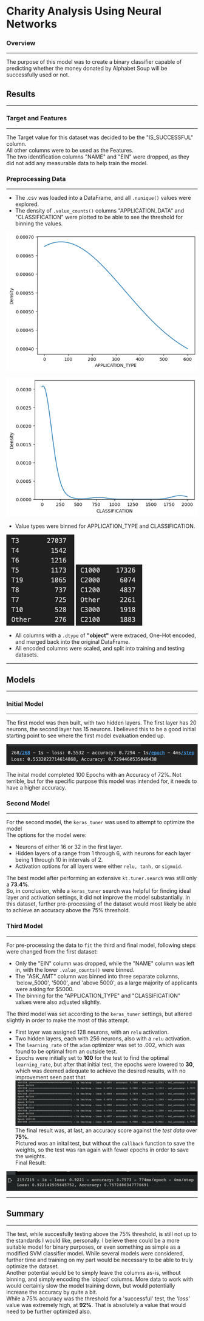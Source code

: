 # Charity Analysis Using Neural Networks

### Overview

---

The purpose of this model was to create a binary classifier capable of predicting whether the money donated by Alphabet Soup will be successfully used or not.

## Results

---

### Target and Features

---

The Target value for this dataset was decided to be the "IS_SUCCESSFUL" column. <br>
All other columns were to be used as the Features. <br>
The two identification columns "NAME" and "EIN" were dropped, as they did not add any measurable data to help train the model.

### Preprocessing Data

---

- The .csv was loaded into a DataFrame, and all ```.nunique()``` values were explored.
- The density of ```.value_counts()``` columns "APPLICATION_DATA" and "CLASSIFICATION" were plotted to be able to see the threshold for binning the values.
  
![Alt text](Images/application_type_density.png)

![Alt text](Images/classification_density.png)

- Value types were binned for APPLICATION_TYPE and CLASSIFICATION.

![Alt text](Images/App_binned_counts.png)
![Alt text](Images/classification_binned.png)

- All columns with a ```.dtype``` of **"object"** were extraced, One-Hot encoded, and merged back into the original DataFrame.
- All encoded columns were scaled, and split into training and testing datasets.

---

## Models

---

### Initial Model

---

The first model was then built, with two hidden layers. The first layer has 20 neurons, the second layer has 15 neurons. I believed this to be a good initial starting point to see where the first model evaluation ended up. <br>

![Alt text](Images/first_model_evaluation.png)

The inital model completed 100 Epochs with an Accuracy of 72%. Not terrible, but for the specific purpose this model was intended for, it needs to have a higher accuracy.

### Second Model

---  

For the second model, the `keras_tuner` was used to attempt to optimize the model  
The options for the model were:  

- Neurons of either 16 or 32 in the first layer.
- Hidden layers of a range from 1 through 6, with neurons for each layer being 1 through 10 in intervals of 2.
- Activation options for all layers were either `relu, tanh,` or `sigmoid`.

The best model after performing an extensive `kt.tuner.search` was still only a **73.4%**.  
So, in conclusion, while a `keras_tuner` search was helpful for finding ideal layer and activation settings, it did not improve the model substantially. In this dataset, further pre-processing of the dataset would most likely be able to achieve an accuracy above the 75% threshold.

### Third Model

---

For pre-processing the data to `fit` the third and final model, following steps were changed from the first dataset:

- Only the "EIN" column was dropped, while the "NAME" column was left in, with the lower `.value_counts()` were binned.
- The "ASK_AMT" column was binned into three separate columns, 'below_5000', '5000', and 'above 5000', as a large majority of applicants were asking for $5000.
- The binning for the "APPLICATION_TYPE" and "CLASSIFICATION" values were also adjusted slightly.

The third model was set according to the `keras_tuner` settings, but altered slightly in order to make the most of this attempt.

- First layer was assigned 128 neurons, with an `relu` activation.
- Two hidden layers, each with 256 neurons, also with a `relu` activation.
- The `learning_rate` of the `adam` optimizer was set to .002, which was found to be optimal from an outside test.
- Epochs were initially set to **100** for the test to find the optimal `learning_rate`, but after that initial test, the epochs were lowered to **30**, which was deemed adequate to achieve the desired results, with no improvement seen past that.  
![Alt text](Images/FinalEpochs.png)
The final result was, at last, an accuracy score against the *test data* over **75%**.  
Pictured was an inital test, but without the `callback` function to save the weights, so the test was ran again with fewer epochs in order to save the weights.  
Final Result:  

![Alt text](Images/FinalResults.png)

---

## Summary

---

The test, while succesfully testing above the 75% threshold, is still not up to the standards I would like, personally. I believe there could be a more suitable model for binary purposes, or even something as simple as a modified SVM classifier model. While several models were considered, further time and training on my part would be necessary to be able to truly optimize the dataset.  
Another potential would be to simply leave the columns as-is, without binning, and simply encoding the *'object'* columns. More data to work with would certainly slow the model training down, but would potentially increase the accuracy by quite a bit.  
While a 75% accuracy was the threshold for a 'successful' test, the *'loss'* value was extremely high, at **92%**. That is absolutely a value that would need to be further optimized also.